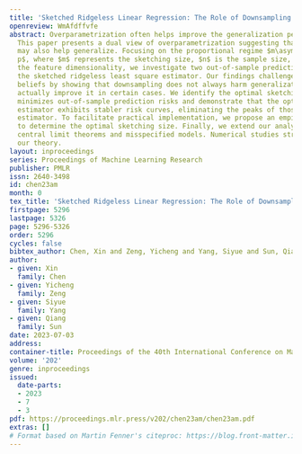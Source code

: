 ```yaml
---
title: 'Sketched Ridgeless Linear Regression: The Role of Downsampling'
openreview: WmAfdffvfe
abstract: Overparametrization often helps improve the generalization performance.
  This paper presents a dual view of overparametrization suggesting that downsampling
  may also help generalize. Focusing on the proportional regime $m\asymp n \asymp
  p$, where $m$ represents the sketching size, $n$ is the sample size, and $p$ is
  the feature dimensionality, we investigate two out-of-sample prediction risks of
  the sketched ridgeless least square estimator. Our findings challenge conventional
  beliefs by showing that downsampling does not always harm generalization but can
  actually improve it in certain cases. We identify the optimal sketching size that
  minimizes out-of-sample prediction risks and demonstrate that the optimally sketched
  estimator exhibits stabler risk curves, eliminating the peaks of those for the full-sample
  estimator. To facilitate practical implementation, we propose an empirical procedure
  to determine the optimal sketching size. Finally, we extend our analysis to cover
  central limit theorems and misspecified models. Numerical studies strongly support
  our theory.
layout: inproceedings
series: Proceedings of Machine Learning Research
publisher: PMLR
issn: 2640-3498
id: chen23am
month: 0
tex_title: 'Sketched Ridgeless Linear Regression: The Role of Downsampling'
firstpage: 5296
lastpage: 5326
page: 5296-5326
order: 5296
cycles: false
bibtex_author: Chen, Xin and Zeng, Yicheng and Yang, Siyue and Sun, Qiang
author:
- given: Xin
  family: Chen
- given: Yicheng
  family: Zeng
- given: Siyue
  family: Yang
- given: Qiang
  family: Sun
date: 2023-07-03
address: 
container-title: Proceedings of the 40th International Conference on Machine Learning
volume: '202'
genre: inproceedings
issued:
  date-parts:
  - 2023
  - 7
  - 3
pdf: https://proceedings.mlr.press/v202/chen23am/chen23am.pdf
extras: []
# Format based on Martin Fenner's citeproc: https://blog.front-matter.io/posts/citeproc-yaml-for-bibliographies/
---
```

